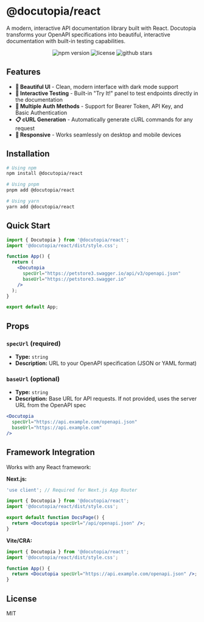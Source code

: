 # @docutopia/react

A modern, interactive API documentation library built with React. Docutopia transforms your OpenAPI specifications into beautiful, interactive documentation with built-in testing capabilities.

<p align="center">
  <img src="https://img.shields.io/npm/v/@docutopia/react" alt="npm version">
  <img src="https://img.shields.io/npm/l/@docutopia/react" alt="license">
  <img src="https://img.shields.io/github/stars/rhinolabs/docutopia" alt="github stars">
</p>

## Features

- **🎨 Beautiful UI** - Clean, modern interface with dark mode support
- **🔄 Interactive Testing** - Built-in "Try It!" panel to test endpoints directly in the documentation
- **🔐 Multiple Auth Methods** - Support for Bearer Token, API Key, and Basic Authentication
- **📋 cURL Generation** - Automatically generate cURL commands for any request
- **📱 Responsive** - Works seamlessly on desktop and mobile devices

## Installation

```bash
# Using npm
npm install @docutopia/react

# Using pnpm
pnpm add @docutopia/react

# Using yarn
yarn add @docutopia/react
```

## Quick Start

```jsx
import { Docutopia } from '@docutopia/react';
import '@docutopia/react/dist/style.css';

function App() {
  return (
    <Docutopia
      specUrl="https://petstore3.swagger.io/api/v3/openapi.json"
      baseUrl="https://petstore3.swagger.io"
    />
  );
}

export default App;
```

## Props

### `specUrl` (required)

- **Type:** `string`
- **Description:** URL to your OpenAPI specification (JSON or YAML format)

### `baseUrl` (optional)

- **Type:** `string`
- **Description:** Base URL for API requests. If not provided, uses the server URL from the OpenAPI spec

```jsx
<Docutopia
  specUrl="https://api.example.com/openapi.json"
  baseUrl="https://api.example.com"
/>
```

## Framework Integration

Works with any React framework:

**Next.js:**
```jsx
'use client'; // Required for Next.js App Router

import { Docutopia } from '@docutopia/react';
import '@docutopia/react/dist/style.css';

export default function DocsPage() {
  return <Docutopia specUrl="/api/openapi.json" />;
}
```

**Vite/CRA:**
```jsx
import { Docutopia } from '@docutopia/react';
import '@docutopia/react/dist/style.css';

function App() {
  return <Docutopia specUrl="https://api.example.com/openapi.json" />;
}
```

## License

MIT
